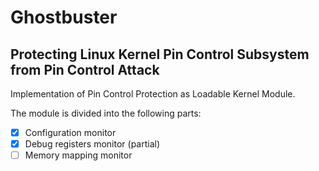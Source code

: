 Ghostbuster
===========

Protecting Linux Kernel Pin Control Subsystem from Pin Control Attack
---------------------------------------------------------------------

Implementation of Pin Control Protection as Loadable Kernel Module.

The module is divided into the following parts:

- [x] Configuration monitor
- [x] Debug registers monitor (partial)
- [ ] Memory mapping monitor
